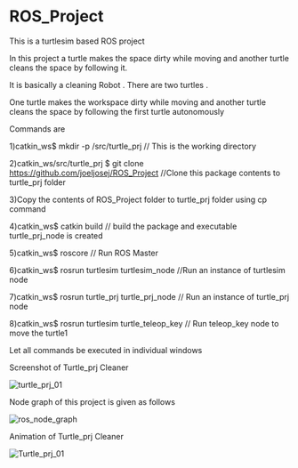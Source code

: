 # ROS_Project
This is a turtlesim based ROS project

In this project a turtle makes the space dirty while moving and another turtle cleans the space by following it.

It is basically a cleaning Robot . There are two turtles . 

One turtle makes the workspace dirty while moving and another turtle cleans the space by following the first turtle autonomously

Commands are

1)catkin_ws$ mkdir -p /src/turtle_prj           // This is the working directory

2)catkin_ws/src/turtle_prj $ git clone https://github.com/joeljosej/ROS_Project    //Clone this package contents to turtle_prj folder

3)Copy the contents of ROS_Project folder to turtle_prj folder using cp command

4)catkin_ws$ catkin build         // build the package and executable turtle_prj_node is created

5)catkin_ws$ roscore            // Run ROS Master

6)catkin_ws$ rosrun turtlesim turtlesim_node    //Run an instance of turtlesim node

7)catkin_ws$ rosrun turtle_prj turtle_prj_node  // Run an instance of  turtle_prj node

8)catkin_ws$ rosrun turtlesim turtle_teleop_key   // Run teleop_key node to move the turtle1 

Let all commands be executed in individual windows

Screenshot of Turtle_prj Cleaner

![turtle_prj_01](https://user-images.githubusercontent.com/81626993/121247342-c4250000-c8bf-11eb-9a34-afd12741d536.png)

Node graph of this project is given as follows

![ros_node_graph](https://user-images.githubusercontent.com/81626993/121247770-40b7de80-c8c0-11eb-8ed7-d08e979d1563.png)

Animation of Turtle_prj Cleaner

![Turtle_prj_01](https://user-images.githubusercontent.com/81626993/121249090-cf792b00-c8c1-11eb-9c1c-bb5bd71d5e09.gif)



